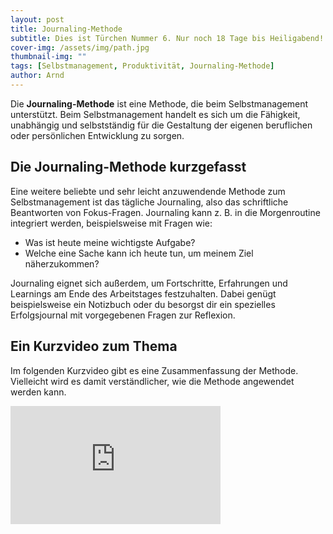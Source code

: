 ```yaml
---
layout: post
title: Journaling-Methode
subtitle: Dies ist Türchen Nummer 6. Nur noch 18 Tage bis Heiligabend!
cover-img: /assets/img/path.jpg
thumbnail-img: ""
tags: [Selbstmanagement, Produktivität, Journaling-Methode]
author: Arnd
---
```


Die **Journaling-Methode** ist eine Methode, die beim Selbstmanagement unterstützt. Beim Selbstmanagement handelt es sich um die Fähigkeit, unabhängig und selbstständig für die Gestaltung der eigenen beruflichen oder persönlichen Entwicklung zu sorgen.

## Die Journaling-Methode kurzgefasst

Eine weitere beliebte und sehr leicht anzuwendende Methode zum Selbstmanagement ist das tägliche Journaling, also das schriftliche Beantworten von Fokus-Fragen. Journaling kann z. B. in die Morgenroutine integriert werden, beispielsweise mit Fragen wie:

* Was ist heute meine wichtigste Aufgabe?
* Welche eine Sache kann ich heute tun, um meinem Ziel näherzukommen?

Journaling eignet sich außerdem, um Fortschritte, Erfahrungen und Learnings am Ende des Arbeitstages festzuhalten. Dabei genügt beispielsweise ein Notizbuch oder du besorgst dir ein spezielles Erfolgsjournal mit vorgegebenen Fragen zur Reflexion.

## Ein Kurzvideo zum Thema

Im folgenden Kurzvideo gibt es eine Zusammenfassung der Methode. Vielleicht wird es damit verständlicher, wie die Methode angewendet werden kann.

<iframe width="336" height="189" src="https://www.youtube.com/embed/sl8dNxbghmU?si=d_7US6wYayBUtm8K" title="YouTube video player" frameborder="0" allow="accelerometer; autoplay; clipboard-write; encrypted-media; gyroscope; picture-in-picture; web-share" referrerpolicy="strict-origin-when-cross-origin" allowfullscreen></iframe>